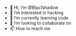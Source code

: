 - 👋 Hi, I’m @Blac1shadow
- 👀 I’m interested in hacking 
- 🌱 I’m currently learning code
- 💞️ I’m looking to collaborate on 
- 📫 How to reach me 

<!---
Blac1shadow/Blac1shadow is a ✨ special ✨ repository because its `README.md` (this file) appears on your GitHub profile.
You can click the Preview link to take a look at your changes.
--->
